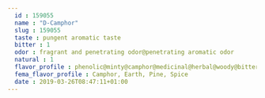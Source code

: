 ```yaml
---
  id : 159055
  name : "D-Camphor"
  slug : 159055
  taste : pungent aromatic taste
  bitter : 1
  odor : fragrant and penetrating odor@penetrating aromatic odor
  natural : 1
  flavor_profile : phenolic@minty@camphor@medicinal@herbal@woody@bitter
  fema_flavor_profile : Camphor, Earth, Pine, Spice
  date : 2019-03-26T08:47:11+01:00
---
```



